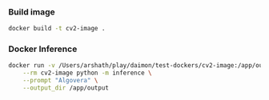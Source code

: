 ### Build image
```bash
docker build -t cv2-image .
```

### Docker Inference
```bash
docker run -v /Users/arshath/play/daimon/test-dockers/cv2-image:/app/output \
    --rm cv2-image python -m inference \
    --prompt "Algovera" \
    --output_dir /app/output
```